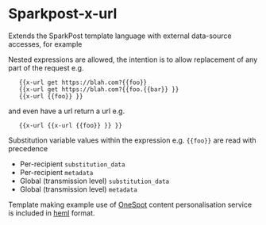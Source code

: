 # Sparkpost-x-url

Extends the SparkPost template language with external data-source accesses, for example

Nested expressions are allowed, the intention is to allow replacement of any part of the request e.g.
```
   {{x-url get https://blah.com?{{foo}}
   {{x-url get https://blah.com?{{foo.{{bar}} }}
   {{x-url {{foo}} }}
```
and even have a url return a url e.g.
```
   {{x-url {{x-url {{foo}} }} }}
```

Substitution variable values within the expression e.g. `{{foo}}` are read with precedence

- Per-recipient `substitution_data`
- Per-recipient `metadata`
- Global (transmission level) `substitution_data`
- Global (transmission level) `metadata`

Template making example use of [OneSpot](https://www.onespot.com/) content personalisation service is included in [heml](https://heml.io) format.
